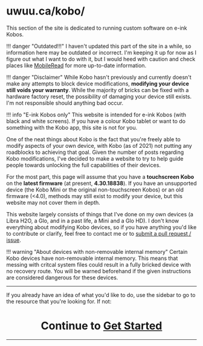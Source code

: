 # uwuu.ca/kobo/

This section of the site is dedicated to running custom software on e-ink Kobos.

!!! danger "Outdated!!!"
	I haven't updated this part of the site in a while, so information here may be outdated or incorrect. I'm keeping it up for now as I figure out what I want to do with it, but I would heed with caution and check places like [MobileRead](https://mobileread.com) for more up-to-date information.

!!! danger "Disclaimer"
	While Kobo hasn't previously and currently doesn't make any attempts to block device modifications, **modifying your device still voids your warranty**. While the majority of bricks can be fixed with a hardware factory reset, the possibility of damaging your device still exists. I'm not responsible should anything bad occur.

!!! info "E-ink Kobos only"
	This website is intended for e-ink Kobos (with black and white screens). If you have a colour Kobo tablet or want to do something with the Kobo app, this site is not for you.

One of the neat things about Kobo is the fact that you're freely able to modify aspects of your own device, with Kobo (as of 2021) not putting any roadblocks to achieving that goal. Given the number of posts regarding Kobo modifications, I've decided to make a website to try to help guide people towards unlocking the full capabilities of their devices.

For the most part, this page will assume that you have a **touchscreen Kobo** on the **latest firmware** (at present, **4.30.18838**). If you have an unsupported device (the Kobo Mini or the original non-touchscreen Kobos) or an old firmware (<4.0), methods may still exist to modify your device, but this website may not cover them in depth.

This website largely consists of things that I've done on my own devices (a Libra H2O, a Glo, and in a past life, a Mini and a Glo HD). I don't know everything about modifying Kobo devices, so if you have anything you'd like to contribute or clarify, feel free to contact me or to [submit a pull request / issue](https://github.com/lilyuwuu/website).

!!! warning "About devices with non-removable internal memory" 
	Certain Kobo devices have non-removable internal memory. This means that messing with critcal system files could result in a fully bricked device with no recovery route. You will be warned beforehand if the given instructions are considered dangerous for these devices.


---

If you already have an idea of what you'd like to do, use the sidebar to go to the resource that you're looking for. If not:

# <center>Continue to [Get Started](get-started)</center>

---